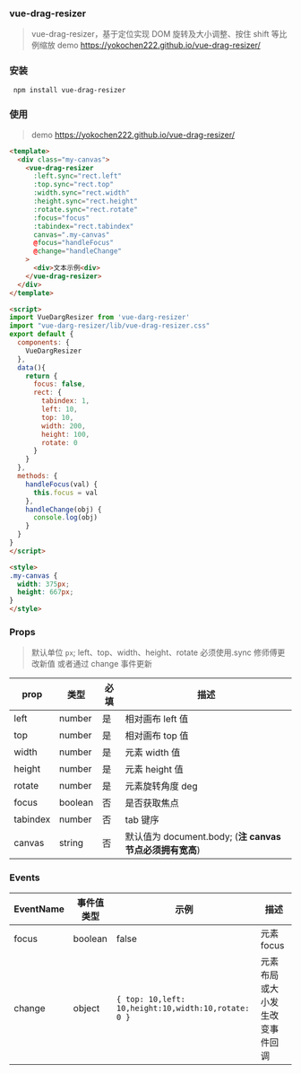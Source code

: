 ### vue-drag-resizer

> vue-drag-resizer，基于定位实现 DOM 旋转及大小调整、按住 shift 等比例缩放
> demo https://yokochen222.github.io/vue-drag-resizer/

### 安装

```bash
 npm install vue-drag-resizer
```

### 使用

> demo https://yokochen222.github.io/vue-drag-resizer/

```html
<template>
  <div class="my-canvas">
    <vue-drag-resizer
      :left.sync="rect.left"
      :top.sync="rect.top"
      :width.sync="rect.width"
      :height.sync="rect.height"
      :rotate.sync="rect.rotate"
      :focus="focus"
      :tabindex="rect.tabindex"
      canvas=".my-canvas"
      @focus="handleFocus"
      @change="handleChange"
    >
      <div>文本示例<div>
    </vue-drag-resizer>
  </div>
</template>

<script>
import VueDargResizer from 'vue-darg-resizer'
import "vue-darg-resizer/lib/vue-drag-resizer.css"
export default {
  components: {
    VueDargResizer
  },
  data(){
    return {
      focus: false,
      rect: {
        tabindex: 1,
        left: 10,
        top: 10,
        width: 200,
        height: 100,
        rotate: 0
      }
    }
  },
  methods: {
    handleFocus(val) {
      this.focus = val
    },
    handleChange(obj) {
      console.log(obj)
    }
  }
}
</script>

<style>
.my-canvas {
  width: 375px;
  height: 667px;
}
</style>
```

### Props

> 默认单位 `px`; left、top、width、height、rotate 必须使用.sync 修师傅更改新值 或者通过 change 事件更新

| prop     | 类型    | 必填 | 描述                                                     |
| -------- | ------- | ---- | -------------------------------------------------------- |
| left     | number  | 是   | 相对画布 left 值                                         |
| top      | number  | 是   | 相对画布 top 值                                          |
| width    | number  | 是   | 元素 width 值                                            |
| height   | number  | 是   | 元素 height 值                                           |
| rotate   | number  | 是   | 元素旋转角度 deg                                         |
| focus    | boolean | 否   | 是否获取焦点                                             |
| tabindex | number  | 否   | tab 键序                                                 |
| canvas   | string  | 否   | 默认值为 document.body; (**注 canvas 节点必须拥有宽高**) |

### Events

| EventName | 事件值类型 | 示例                                                | 描述                           |
| --------- | ---------- | --------------------------------------------------- | ------------------------------ |
| focus     | boolean    | false                                               | 元素 focus                     |
| change    | object     | `{ top: 10,left: 10,height:10,width:10,rotate: 0 }` | 元素布局或大小发生改变事件回调 |
